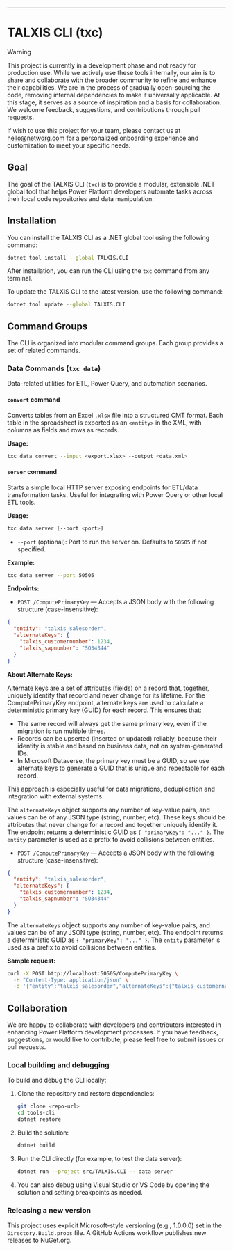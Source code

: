---
# TALXIS CLI (txc)

> [!WARNING]
> This project is currently in a development phase and not ready for production use.
> While we actively use these tools internally, our aim is to share and collaborate with the broader community to refine and enhance their capabilities.
> We are in the process of gradually open-sourcing the code, removing internal dependencies to make it universally applicable.
> At this stage, it serves as a source of inspiration and a basis for collaboration.
> We welcome feedback, suggestions, and contributions through pull requests.

If wish to use this project for your team, please contact us at hello@networg.com for a personalized onboarding experience and customization to meet your specific needs.

## Goal


The goal of the TALXIS CLI (`txc`) is to provide a modular, extensible .NET global tool that helps Power Platform developers automate tasks across their local code repositories and data manipulation.

## Installation

You can install the TALXIS CLI as a .NET global tool using the following command:

```sh
dotnet tool install --global TALXIS.CLI
```

After installation, you can run the CLI using the `txc` command from any terminal.

To update the TALXIS CLI to the latest version, use the following command:

```sh
dotnet tool update --global TALXIS.CLI
```

## Command Groups

The CLI is organized into modular command groups. Each group provides a set of related commands.

### Data Commands (`txc data`)

Data-related utilities for ETL, Power Query, and automation scenarios.

#### `convert` command

Converts tables from an Excel `.xlsx` file into a structured CMT format. Each table in the spreadsheet is exported as an `<entity>` in the XML, with columns as fields and rows as records.

**Usage:**

```sh
txc data convert --input <export.xlsx> --output <data.xml>
```

#### `server` command

Starts a simple local HTTP server exposing endpoints for ETL/data transformation tasks. Useful for integrating with Power Query or other local ETL tools.

**Usage:**

```sh
txc data server [--port <port>]
```

- `--port` (optional): Port to run the server on. Defaults to `50505` if not specified.

**Example:**

```sh
txc data server --port 50505
```


**Endpoints:**

- `POST /ComputePrimaryKey` — Accepts a JSON body with the following structure (case-insensitive):

```json
{
  "entity": "talxis_salesorder",
  "alternateKeys": {
    "talxis_customernumber": 1234,
    "talxis_sapnumber": "SO34344"
  }
}
```

**About Alternate Keys:**

Alternate keys are a set of attributes (fields) on a record that, together, uniquely identify that record and never change for its lifetime. For the ComputePrimaryKey endpoint, alternate keys are used to calculate a deterministic primary key (GUID) for each record. This ensures that:

- The same record will always get the same primary key, even if the migration is run multiple times.
- Records can be upserted (inserted or updated) reliably, because their identity is stable and based on business data, not on system-generated IDs.
- In Microsoft Dataverse, the primary key must be a GUID, so we use alternate keys to generate a GUID that is unique and repeatable for each record.

This approach is especially useful for data migrations, deduplication and integration with external systems.

The `alternateKeys` object supports any number of key-value pairs, and values can be of any JSON type (string, number, etc). These keys should be attributes that never change for a record and together uniquely identify it. The endpoint returns a deterministic GUID as `{ "primaryKey": "..." }`. The `entity` parameter is used as a prefix to avoid collisions between entities.

- `POST /ComputePrimaryKey` — Accepts a JSON body with the following structure (case-insensitive):

```json
{
  "entity": "talxis_salesorder",
  "alternateKeys": {
    "talxis_customernumber": 1234,
    "talxis_sapnumber": "SO34344"
  }
}
```

The `alternateKeys` object supports any number of key-value pairs, and values can be of any JSON type (string, number, etc). The endpoint returns a deterministic GUID as `{ "primaryKey": "..." }`. The `entity` parameter is used as a prefix to avoid collisions between entities.

**Sample request:**

```sh
curl -X POST http://localhost:50505/ComputePrimaryKey \
  -H "Content-Type: application/json" \
  -d '{"entity":"talxis_salesorder","alternateKeys":{"talxis_customernumber":1234,"talxis_sapnumber":"SO34344"}}'
```



## Collaboration
We are happy to collaborate with developers and contributors interested in enhancing Power Platform development processes. If you have feedback, suggestions, or would like to contribute, please feel free to submit issues or pull requests.

### Local building and debugging

To build and debug the CLI locally:

1. Clone the repository and restore dependencies:
   ```sh
   git clone <repo-url>
   cd tools-cli
   dotnet restore
   ```
2. Build the solution:
   ```sh
   dotnet build
   ```
3. Run the CLI directly (for example, to test the data server):
   ```sh
   dotnet run --project src/TALXIS.CLI -- data server
   ```
4. You can also debug using Visual Studio or VS Code by opening the solution and setting breakpoints as needed.

### Releasing a new version

This project uses explicit Microsoft-style versioning (e.g., 1.0.0.0) set in the `Directory.Build.props` file. A GitHub Actions workflow publishes new releases to NuGet.org.

